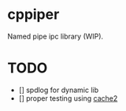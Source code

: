 # cppiper
Named pipe ipc library (WIP).

# TODO
- [] spdlog for dynamic lib
- [] proper testing using [cache2](https://github.com/catchorg/Catch2)
